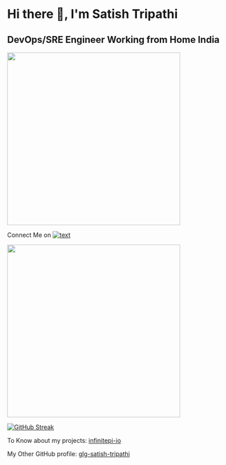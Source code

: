 # Hi there 👋, I'm Satish Tripathi 

## DevOps/SRE Engineer Working from Home India
<img src="https://github.com/user-attachments/assets/20e22cc1-0538-4bea-9ec6-117fad784e54" width="400" height="400">


Connect Me on [![text](https://img.shields.io/badge/LinkedIn-0077B5?style=for-the-badge&logo=linkedin&logoColor=white)](https://www.linkedin.com/in/satish-tripathi-91568b112/)


<img src="https://github-readme-stats.vercel.app/api?username=mindriftfall&show_icons=true&theme=ADD_THEME_HERE" width="400">

[![GitHub Streak](https://github-readme-streak-stats.herokuapp.com?user=mindriftfall&theme=dark)](https://git.io/streak-stats)

To Know about my projects: [infinitepi-io](https://github.com/glg-satish-tripathi)

My Other GitHub profile: [glg-satish-tripathi](https://github.com/glg-satish-tripathi)

